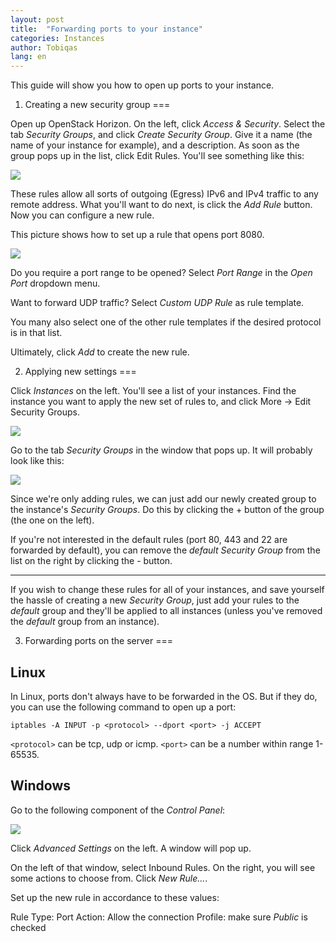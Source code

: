 ```yaml
---
layout: post
title:  "Forwarding ports to your instance"
categories: Instances
author: Tobiqas
lang: en
---
```

This guide will show you how to open up ports to your instance.

1. Creating a new security group
===

Open up OpenStack Horizon. On the left, click *Access & Security*. Select the tab *Security Groups*, and click *Create Security Group*. Give it a name (the name of your instance for example), and a description. As soon as the group pops up in the list, click Edit Rules. You'll see something like this:

![](/kb/images/2015-01-17-forwarding-ports/security-group-rules.png)

These rules allow all sorts of outgoing (Egress) IPv6 and IPv4 traffic to any remote address. What you'll want to do next, is click the *Add Rule* button. Now you can configure a new rule.

This picture shows how to set up a rule that opens port 8080.

![](/kb/images/2015-01-17-forwarding-ports/rule-configuration.png)

Do you require a port range to be opened?
Select *Port Range* in the *Open Port* dropdown menu.

Want to forward UDP traffic? Select *Custom UDP Rule* as rule template.

You many also select one of the other rule templates if the desired protocol is in that list.

Ultimately, click *Add* to create the new rule.

2. Applying new settings
===

Click *Instances* on the left. You'll see a list of your instances. Find the instance you want to apply the new set of rules to, and click More -> Edit Security Groups.

![](/kb/images/2015-01-17-forwarding-ports/open-edit-security-groups.png)

Go to the tab *Security Groups* in the window that pops up. It will probably look like this:

![](/kb/images/2015-01-17-forwarding-ports/adding-security-group.png)

Since we're only adding rules, we can just add our newly created group to the instance's *Security Groups*. Do this by clicking the + button of the group (the one on the left).

If you're not interested in the default rules (port 80, 443 and 22 are forwarded by default), you can remove the *default* *Security Group* from the list on the right by clicking the - button.

----------

If you wish to change these rules for all of your instances, and save yourself the hassle of creating a new *Security Group*, just add your rules to the *default* group and they'll be applied to all instances (unless you've removed the *default* group from an instance).

3. Forwarding ports on the server
===

## Linux ##
In Linux, ports don't always have to be forwarded in the OS. But if they do, you can use the following command to open up a port:
```
iptables -A INPUT -p <protocol> --dport <port> -j ACCEPT
```

`<protocol>` can be tcp, udp or icmp. `<port>` can be a number within range 1-65535.

## Windows ##
Go to the following component of the *Control Panel*:

![](/kb/images/2015-01-17-forwarding-ports/windows-firewall.png)

Click *Advanced Settings* on the left. A window will pop up.

On the left of that window, select Inbound Rules. On the right, you will see some actions to choose from. Click *New Rule...*.

Set up the new rule in accordance to these values:

Rule Type: Port
Action: Allow the connection
Profile: make sure *Public* is checked
